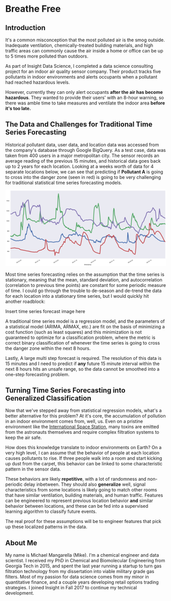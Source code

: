 # Breathe Free

## Introduction

It's a common misconception that the most polluted air is the smog outside. Inadequate ventilation, chemically-treated building materials, and high traffic areas can commonly cause the air inside a home or office can be up to 5 times more polluted than outdoors. 

As part of Insight Data Science, I completed a data science consulting project for an indoor air quality sensor company. Their product tracks five pollutants in indoor environments and alerts occupants when a pollutant had reached hazardous levels. 

However, currently they can only alert occupants **after the air has become hazardous**. They wanted to provide their users' with an 8-hour warning, so there was amble time to take measures and ventilate the indoor area **before it's too late.**

## The Data and Challenges for Traditional Time Series Forecasting

Historical pollutant data, user data, and location data was accessed from the company's database through Google BigQuery. As a test case, data was taken from 400 users in a major metropolitan city. The sensor records an average reading of the previous 15 minutes, and historical data goes back up to 2 years for each location. Looking at a weeks worth of data for 4 separate locations below, we can see that predicting if **Pollutant A** is going to cross into the danger zone (seen in red) is going to be very challenging for traditional statistical time series forecasting models. 

<div style="text-align:center"><img src ="Images/4_plot_test.png" /></div>

Most time series forecasting relies on the assumption that the time series is stationary, meaning that the mean, standard deviation, and autocorrelation (correlation to previous time points) are constant for some periodic measure of time. I could go through the trouble to de-season and de-trend the data for each location into a stationary time series, but I would quickly hit another roadblock:


Insert time series forecast image here


A traditional time series model is a regression model, and the parameters of a statistical model (ARIMA, ARMAX, etc.) are fit on the basis of minimizing a cost function (such as least squares) and this minimization is not guaranteed to optimize for a classification problem, where the metric is correct binary classification of whenever the time series is going to cross the danger zone within the next 8 hours.

Lastly, A large multi step forecast is required. The resolution of this data is 15 minutes and I need to predict if **any** future 15 minute interval within the next 8 hours hits an unsafe range, so the data cannot be smoothed into a one-step forecasting problem. 


## Turning Time Series Forecasting into Generalized Classification


Now that we've stepped away from statistical regression models, what's a better alternative for this problem? At it's core, the accumulation of pollution in an indoor environment comes from, well, us. Even on a pristine environment like the [International Space Station](https://science.nasa.gov/science-news/science-at-nasa/2000/ast13nov_1), many toxins are emitted from the astronauts themselves and require complex filtration systems to keep the air safe. 

How does this knowledge translate to indoor environments on Earth? On a very high level, I can assume that the behavior of people at each location causes pollutants to rise. If three people walk into a room and start kicking up dust from the carpet, this behavior can be linked to some characteristic pattern in the sensor data. 

These behaviors are likely **repetitive**, with a lot of randomness and non-periodic delay inbetween. They should also **generalize** well, signal characteristics from some locations is likely going to match other rooms that have similar ventilation, building materials, and human traffic. Features can be engineered to represent previous location behavior **and** similar behavior between locations, and these can be fed into a supervised learning algorithm to classify future events.



The real proof for these assumptions will be to engineer features that pick up these localized patterns in the data.

## About Me

My name is Michael Mangarella (Mike). I'm a chemical engineer and data scientist. I received my PhD in Chemical and Biomolecular Engineering from Georgia Tech in 2015, and spent the last year running a startup to turn gas filtration technology from my dissertation into viable military grade gas filters. Most of my passion for data science comes from my minor in quantitative finance, and a couple years developing retail options trading strategies. I joined Insight in Fall 2017 to continue my technical development. 
